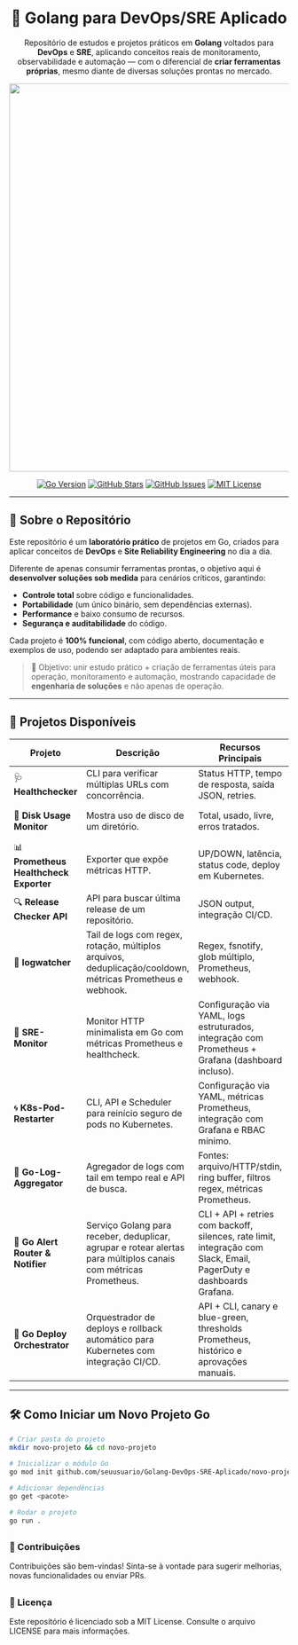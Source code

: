 <div align="center">
  <h1>🚀 Golang para DevOps/SRE Aplicado </h1>
  <p>Repositório de estudos e projetos práticos em <strong>Golang</strong> voltados para <strong>DevOps</strong> e <strong>SRE</strong>, aplicando conceitos reais de monitoramento, observabilidade e automação — com o diferencial de <strong>criar ferramentas próprias</strong>, mesmo diante de diversas soluções prontas no mercado.</p>
  
  <img src="https://res.cloudinary.com/practicaldev/image/fetch/s--fu79u6To--/c_limit%2Cf_auto%2Cfl_progressive%2Cq_auto%2Cw_880/https://github.com/kodelint/blog-assets/raw/main/images/02-learn-go.png" width="700"/>
  
  <!-- Badges -->
  <p>
    <a href="https://go.dev/"><img src="https://img.shields.io/badge/Go-1.24+-blue.svg?style=for-the-badge&logo=go" alt="Go Version"></a>
    <a href="https://github.com/viniciushammett/Golang-DevOps-SRE-Aplicado/stargazers"><img src="https://img.shields.io/github/stars/viniciushammett/Golang-DevOps-SRE-Aplicado?style=for-the-badge" alt="GitHub Stars"></a>
    <a href="https://github.com/viniciushammett/Golang-DevOps-SRE-Aplicado/issues"><img src="https://img.shields.io/github/issues/viniciushammett/Golang-DevOps-SRE-Aplicado?style=for-the-badge" alt="GitHub Issues"></a>
    <a href="LICENSE"><img src="https://img.shields.io/badge/license-MIT-green.svg?style=for-the-badge" alt="MIT License"></a>
  </p>
</div>

---

## 📌 Sobre o Repositório

Este repositório é um **laboratório prático** de projetos em Go, criados para aplicar conceitos de **DevOps** e **Site Reliability Engineering** no dia a dia.

Diferente de apenas consumir ferramentas prontas, o objetivo aqui é **desenvolver soluções sob medida** para cenários críticos, garantindo:

- **Controle total** sobre código e funcionalidades.
- **Portabilidade** (um único binário, sem dependências externas).
- **Performance** e baixo consumo de recursos.
- **Segurança e auditabilidade** do código.

Cada projeto é **100% funcional**, com código aberto, documentação e exemplos de uso, podendo ser adaptado para ambientes reais.

> 🎯 Objetivo: unir estudo prático + criação de ferramentas úteis para operação, monitoramento e automação, mostrando capacidade de **engenharia de soluções** e não apenas de operação.

---

## 📂 Projetos Disponíveis

| Projeto | Descrição | Recursos Principais | Link |
|---------|-----------|--------------------|------|
| 🩺 **Healthchecker** | CLI para verificar múltiplas URLs com concorrência. | Status HTTP, tempo de resposta, saída JSON, retries. | [📄 Leia mais](./go-healthcheck/README.md) |
| 💽 **Disk Usage Monitor** | Mostra uso de disco de um diretório. | Total, usado, livre, erros tratados. | [📄 Leia mais](./go-diskmonitor/README.md) |
| 📊 **Prometheus Healthcheck Exporter** | Exporter que expõe métricas HTTP. | UP/DOWN, latência, status code, deploy em Kubernetes. | [📄 Leia mais](./prometheus-healthcheck-exporter/README.md) |
| 🔍 **Release Checker API** | API para buscar última release de um repositório. | JSON output, integração CI/CD. | [📄 Leia mais](./release-checker-api/README.md) |
| 🧾 **logwatcher** | Tail de logs com regex, rotação, múltiplos arquivos, deduplicação/cooldown, métricas Prometheus e webhook. | Regex, fsnotify, glob múltiplo, Prometheus, webhook. | [📄 Leia mais](./logwatcher/README.md) |
| 📡 **SRE-Monitor** | Monitor HTTP minimalista em Go com métricas Prometheus e healthcheck. | Configuração via YAML, logs estruturados, integração com Prometheus + Grafana (dashboard incluso). | [📄 Leia mais](./go-sre-monitor/README.md) |
| 🌀 **K8s-Pod-Restarter** | CLI, API e Scheduler para reinício seguro de pods no Kubernetes. | Configuração via YAML, métricas Prometheus, integração com Grafana e RBAC mínimo. | [📄 Leia mais](./k8s-pod-restarter/README.md) |
| 🧩 **Go-Log-Aggregator** | Agregador de logs com tail em tempo real e API de busca. | Fontes: arquivo/HTTP/stdin, ring buffer, filtros regex, métricas Prometheus. | [📄 Leia mais](./go-log-aggregator/README.md) |
| 🚨 **Go Alert Router & Notifier** | Serviço Golang para receber, deduplicar, agrupar e rotear alertas para múltiplos canais com métricas Prometheus. | CLI + API + retries com backoff, silences, rate limit, integração com Slack, Email, PagerDuty e dashboards Grafana. | [📄 Leia mais](./go-alert-router/README.md) |
| 🚀 **Go Deploy Orchestrator** | Orquestrador de deploys e rollback automático para Kubernetes com integração CI/CD. | API + CLI, canary e blue-green, thresholds Prometheus, histórico e aprovações manuais. | [📄 Leia mais](./go-deploy-orchestrator/README.md) |

---

## 🛠 Como Iniciar um Novo Projeto Go

```bash
# Criar pasta do projeto
mkdir novo-projeto && cd novo-projeto

# Inicializar o módulo Go
go mod init github.com/seuusuario/Golang-DevOps-SRE-Aplicado/novo-projeto

# Adicionar dependências
go get <pacote>

# Rodar o projeto
go run .
```
##
### 🤝 Contribuições
Contribuições são bem-vindas!
Sinta-se à vontade para sugerir melhorias, novas funcionalidades ou enviar PRs.
##
### 📜 Licença
Este repositório é licenciado sob a MIT License.
Consulte o arquivo LICENSE para mais informações.
